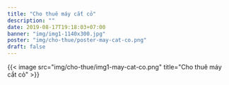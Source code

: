 ```yaml
---
title: "Cho thuê máy cắt cỏ"
description: ""
date: 2019-08-17T19:18:03+07:00
banner: "img/img1-1140x300.jpg"
poster: "img/cho-thue/poster-may-cat-co.png"
draft: false
---
```


{{< image src="img/cho-thue/img1-may-cat-co.png" title="Cho thuê máy cắt cỏ" >}}